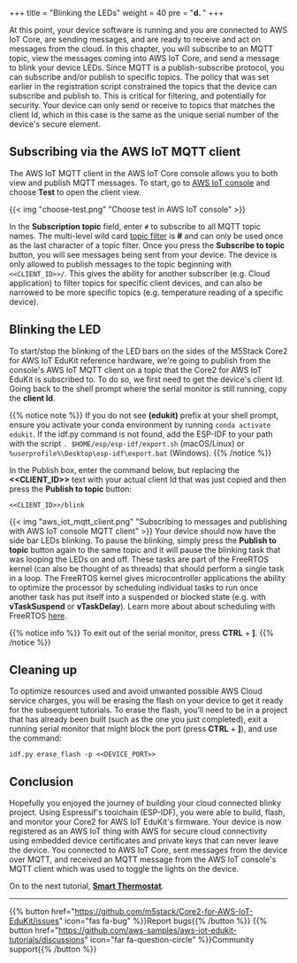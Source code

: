 +++
title = "Blinking the LEDs"
weight = 40
pre = "<b>d. </b>"
+++

At this point, your device software is running and you are connected to AWS IoT Core, are sending messages, and are ready to receive and act on messages from the cloud. In this chapter, you will subscribe to an MQTT topic, view the messages coming into AWS IoT Core, and send a message to blink your device LEDs. Since MQTT is a publish-subscribe protocol, you can subscribe and/or publish to specific topics. The policy that was set earlier in the registration script constrained the topics that the device can subscribe and publish to. This is critical for filtering, and potentially for security. Your device can only send or receive to topics that matches the client Id, which in this case is the same as the unique serial number of the device's secure element.

## Subscribing via the AWS IoT MQTT client
The AWS IoT MQTT client in the AWS IoT Core console allows you to both view and publish MQTT messages. To start, go to [AWS IoT console](https://us-west-2.console.aws.amazon.com/iot/home?region=us-west-2#/) and choose **Test** to open the client view.

{{< img "choose-test.png" "Choose test in AWS IoT console" >}}

In the **Subscription topic** field, enter `#` to subscribe to all MQTT topic names. The multi-level wild card [topic filter](https://docs.aws.amazon.com/iot/latest/developerguide/topics.html#topicfilters) is **#** and can only be used once as the last character of a topic filter. Once you press the **Subscribe to topic** button, you will see messages being sent from your device. The device is only allowed to publish messages to the topic beginning with `<<CLIENT_ID>>/`. This gives the ability for another subscriber (e.g. Cloud application) to filter topics for specific client devices, and can also be narrowed to be more specific topics (e.g. temperature reading of a specific device).

## Blinking the LED
To start/stop the blinking of the LED bars on the sides of the M5Stack Core2 for AWS IoT EduKit reference hardware, we're going to publish from the console's AWS IoT MQTT client on a topic that the Core2 for AWS IoT EduKit is subscribed to. To do so, we first need to get the device's client Id. Going back to the shell prompt where the serial monitor is still running, copy the **client Id**.

{{% notice note %}}
If you do not see **(edukit)** prefix at your shell prompt, ensure you activate your conda environment by running `conda activate edukit`.
If the idf.py command is not found, add the ESP-IDF to your path with the script `. $HOME/esp/esp-idf/export.sh` (macOS/Linux) or `%userprofile%\Desktop\esp-idf\export.bat` (Windows).
{{% /notice %}}

In the Publish box, enter the command below, but replacing the **<<CLIENT_ID>>** text with your actual client Id that was just copied and then press the **Publish to topic** button:
```
<<CLIENT_ID>>/blink
```
{{< img "aws_iot_mqtt_client.png" "Subscribing to messages and publishing with AWS IoT console MQTT client" >}}
Your device should now have the side bar LEDs blinking. To pause the blinking, simply press the **Publish to topic** button again to the same topic and it will pause the blinking task that was looping the LEDs on and off. These tasks are part of the FreeRTOS kernel (can also be thought of as threads) that should perform a single task in a loop. The FreeRTOS kernel gives microcontroller applications the ability to optimize the processor by scheduling individual tasks to run once another task has put itself into a suspended or blocked state (e.g. with **vTaskSuspend** or **vTaskDelay**). Learn more about about scheduling with FreeRTOS [here](https://www.freertos.org/implementation/a00005.html).

{{% notice info %}}
To exit out of the serial monitor, press **CTRL** + **]**.
{{% /notice %}}

## Cleaning up
To optimize resources used and avoid unwanted possible AWS Cloud service charges, you will be erasing the flash on your device to get it ready for the subsequent tutorials. To erase the flash, you'll need to be in a project that has already been built (such as the one you just completed), exit a running serial monitor that might block the port (press **CTRL** + **]**), and use the command:

```
idf.py erase_flash -p <<DEVICE_PORT>>
```

## Conclusion
Hopefully you enjoyed the journey of building your cloud connected blinky project. Using Espressif's toolchain (ESP-IDF), you were able to build, flash, and monitor your Core2 for AWS IoT EduKit's firmware. Your device is now registered as an AWS IoT thing with AWS for secure cloud connectivity using embedded device certificates and private keys that can never leave the device. You connected to AWS IoT Core, sent messages from the device over MQTT, and received an MQTT message from the AWS IoT console's MQTT client which was used to toggle the lights on the device.


On to the next tutorial, [**Smart Thermostat**](/en/smart-thermostat.html).

---
{{% button href="https://github.com/m5stack/Core2-for-AWS-IoT-EduKit/issues" icon="fas fa-bug" %}}Report bugs{{% /button %}} {{% button href="https://github.com/aws-samples/aws-iot-edukit-tutorials/discussions" icon="far fa-question-circle" %}}Community support{{% /button %}}